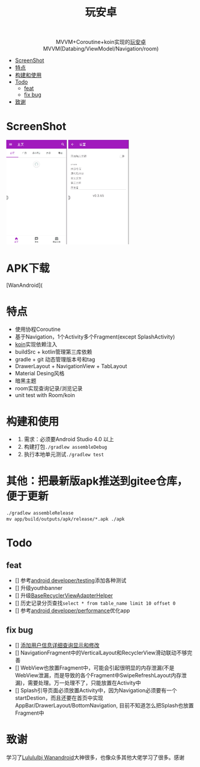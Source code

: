 <h1 align="center">玩安卓</h1></br>
    <p align="center">
    MVVM+Coroutine+koin实现的<a href="https://wanandroid.com/blog/show/2">玩安卓</a>
    <br>MVVM(Databing/ViewModel/Navigation/room)</br>
<!-- vim-markdown-toc GFM -->

+ [ScreenShot](#ScreenShot)
+ [特点](#特点)
+ [构建和使用](#构建和使用)
+ [Todo](#todo)
    * [feat](#feat)
    * [fix bug](#fix-bug)
+ [致谢](#致谢)

<!-- vim-markdown-toc -->
# ScreenShot
<p align="left">
     <img src="./images/demo1.gif" alt="项目demo" width="32%">
     <img src="./images/demo2.gif" alt="项目demo" width="32%">
</p>

# APK下载
[WanAndroid](

# 特点
- 使用协程Coroutine
- 基于Navigation，1个Activity多个Fragment(except SplashActivity)
- [koin](https://github.com/InsertKoinIO/koin)实现依赖注入
- buildSrc + kotlin管理第三库依赖
- gradle + git 动态管理版本号和tag
- DrawerLayout + NavigationView + TabLayout
- Material Desing风格
- 暗黑主题
- room实现查询记录/浏览记录
- unit test with Room/koin

# 构建和使用
- 1. 需求：必须要Android Studio 4.0 以上
- 2. 构建打包`./gradlew assembleDebug`
- 2. 执行本地单元测试`./gradlew test`

# 其他：把最新版apk推送到gitee仓库，便于更新
```
./gradlew assembleRelease
mv app/build/outputs/apk/release/*.apk ./apk
```

# Todo
## feat
- [] 参考[android developer/testing](https://developer.android.com/training/testing)添加各种测试
- [] 升级youthbanner
- [] 升级[BaseRecyclerViewAdapterHelper](https://github.com/CymChad/BaseRecyclerViewAdapterHelper/releases)
- [] 历史记录分页查找`select * from table_name limit 10 offset 0`
- [] 参考[android developer/performance](https://developer.android.com/topic/performance)优化app

## fix bug
- [] [添加用户信息详细查询显示和修改](https://www.wanandroid.com/blog/show/2)
- [] NavigationFragment中的VerticalLayout和RecyclerView滑动联动不够完善
- [] WebView也放置Fragment中，可能会引起很明显的内存泄漏(不是WebView泄漏，而是导致的各个Fragment中SwipeRefreshLayout内存泄漏)，需要处理。万一处理不了，只能放置在Activity中
- [] Splash引导页面必须放置Activity中，因为Navigation必须要有一个startDestion，而且还要在首页中实现AppBar/DrawerLayout/BottomNavigation,
  目前不知道怎么把Splash也放置Fragment中

# 致谢
学习了[Lulululbj Wanandroid](https://github.com/lulululbj/wanandroid/)大神很多，也像众多其他大佬学习了很多。感谢

